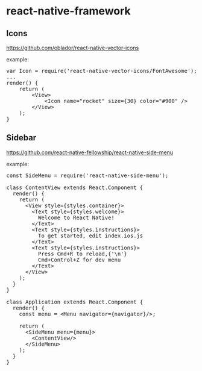 # react-native-framework

## Icons
https://github.com/oblador/react-native-vector-icons

example:

<pre>
var Icon = require('react-native-vector-icons/FontAwesome');
...
render() {
    return (
        &lt;View&gt;
            &lt;Icon name="rocket" size={30} color="#900" /&gt;
        &lt;/View&gt;
    );
}
</pre>

##  Sidebar 
https://github.com/react-native-fellowship/react-native-side-menu


example:

<pre>
const SideMenu = require('react-native-side-menu');

class ContentView extends React.Component {
  render() {
    return (
      &lt;View style={styles.container}&gt
        &lt;Text style={styles.welcome}&gt
          Welcome to React Native!
        &lt;/Text&gt
        &lt;Text style={styles.instructions}&gt
          To get started, edit index.ios.js
        &lt;/Text&gt
        &lt;Text style={styles.instructions}&gt
          Press Cmd+R to reload,{'\n'}
          Cmd+Control+Z for dev menu
        &lt;/Text&gt
      &lt;/View&gt
    );
  }
}

class Application extends React.Component {
  render() {
    const menu = &lt;Menu navigator={navigator}/>;

    return (
      &lt;SideMenu menu={menu}&gt
        &lt;ContentView/&gt
      &lt;/SideMenu&gt
    );
  }
}
</pre>